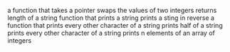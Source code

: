  a function that takes a pointer
swaps the values of two integers
returns length of a string
function that prints a string
prints a sting in reverse
 a function that prints every other character of a string
prints half of a string
prints every other character of a string
 prints n elements of an array of integers
